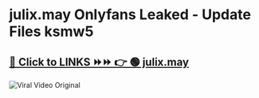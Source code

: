 
 # julix.may Onlyfans Leaked - Update Files ksmw5

## <h2><a href="https://clipsfans.com/julix.may&ref=git">🔗 Click to LINKS ⏩⏩ 👉 🟢 julix.may </a></h2>

<a href="https://clipsfans.com/julix.may&ref=git" rel="nofollow" data-target="animated-image.originalLink"><img src="https://i.ibb.co.com/xMMVF88/686577567.gif" alt="Viral Video Original" style="max-width: 100%; display: inline-block;" data-target="animated-image.originalImage"></a>

